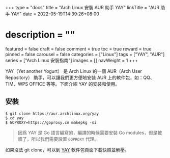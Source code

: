 +++
type = "docs"
title = "Arch Linux 安裝 AUR 助手 YAY"
linkTitle = "AUR 助手 YAY"
date = 2022-05-19T14:39:26+08:00
# description = ""
featured = false
draft = false
comment = true
toc = true
reward = true
pinned = false
carousel = false
categories = ["Linux"]
tags = ["YAY", "AUR"]
series = ["Arch Linux 安裝指南"]
images = []
navWeight = 1
+++

YAY（Yet another Yogurt） 是 Arch Linux 的一個 AUR（Arch User Repository） 助手，可以讓我們更方便地安裝 AUR 上的軟件包，如：QQ、TIM、WPS OFFICE 等等。下面介紹 YAY 的安裝和使用。

<!--more-->

## 安裝

```shell
$ git clone https://aur.archlinux.org/yay
$ cd yay
$ GOPROXY=https://goproxy.cn makepkg -si
```

> 因爲 YAY 是 Go 語言編寫的，編譯的時候需要安裝 Go modules，但是被牆了，所以我們需要設置 `GOPROXY` 代理。

如果沒法 git clone，可以到 [YAY][1] 軟件包頁面下載快照並解壓。

 [1]: https://aur.archlinux.org/packages/yay/

